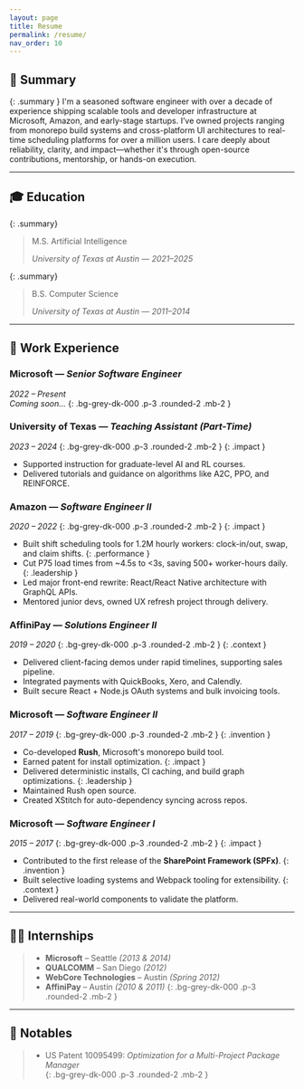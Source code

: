 ```yaml
---
layout: page
title: Resume
permalink: /resume/
nav_order: 10
---
```


## 📌 Summary
{: .summary }
I'm a seasoned software engineer with over a decade of experience shipping scalable tools and developer infrastructure at Microsoft, Amazon, and early-stage startups. I’ve owned projects ranging from monorepo build systems and cross-platform UI architectures to real-time scheduling platforms for over a million users. I care deeply about reliability, clarity, and impact—whether it's through open-source contributions, mentorship, or hands-on execution.

---

## 🎓 Education

{: .summary}
>  M.S. Artificial Intelligence  
>
> *University of Texas at Austin* — *2021–2025*

{: .summary}
>  B.S. Computer Science  
>
> *University of Texas at Austin* — *2011–2014*

---

## 💼 Work Experience

### Microsoft — *Senior Software Engineer*  
*2022 – Present*  
*Coming soon...*
{: .bg-grey-dk-000 .p-3 .rounded-2 .mb-2 }

### University of Texas — *Teaching Assistant (Part-Time)*  
*2023 – 2024*
{: .bg-grey-dk-000 .p-3 .rounded-2 .mb-2 }
{: .impact }
- Supported instruction for graduate-level AI and RL courses.
- Delivered tutorials and guidance on algorithms like A2C, PPO, and REINFORCE.

### Amazon — *Software Engineer II*  
*2020 – 2022*
{: .bg-grey-dk-000 .p-3 .rounded-2 .mb-2 }
{: .impact }
- Built shift scheduling tools for 1.2M hourly workers: clock-in/out, swap, and claim shifts.
{: .performance }
- Cut P75 load times from ~4.5s to <3s, saving 500+ worker-hours daily.
{: .leadership }
- Led major front-end rewrite: React/React Native architecture with GraphQL APIs.
- Mentored junior devs, owned UX refresh project through delivery.

### AffiniPay — *Solutions Engineer II*  
*2019 – 2020*
{: .bg-grey-dk-000 .p-3 .rounded-2 .mb-2 }
{: .context }
- Delivered client-facing demos under rapid timelines, supporting sales pipeline.
- Integrated payments with QuickBooks, Xero, and Calendly.
- Built secure React + Node.js OAuth systems and bulk invoicing tools.

### Microsoft — *Software Engineer II*  
*2017 – 2019*
{: .bg-grey-dk-000 .p-3 .rounded-2 .mb-2 }
{: .invention }
- Co-developed **Rush**, Microsoft's monorepo build tool.
- Earned patent for install optimization.
{: .impact }
- Delivered deterministic installs, CI caching, and build graph optimizations.
{: .leadership }
- Maintained Rush open source.
- Created XStitch for auto-dependency syncing across repos.

### Microsoft — *Software Engineer I*  
*2015 – 2017*
{: .bg-grey-dk-000 .p-3 .rounded-2 .mb-2 }
{: .impact }
- Contributed to the first release of the **SharePoint Framework (SPFx)**.
{: .invention }
- Built selective loading systems and Webpack tooling for extensibility.
{: .context }
- Delivered real-world components to validate the platform.

---

## 🧑‍💻 Internships

> - **Microsoft** – Seattle *(2013 & 2014)*  
> - **QUALCOMM** – San Diego *(2012)*  
> - **WebCore Technologies** – Austin *(Spring 2012)*  
> - **AffiniPay** – Austin *(2010 & 2011)*
{: .bg-grey-dk-000 .p-3 .rounded-2 .mb-2 }

---

## 🏅 Notables

> - US Patent 10095499: *Optimization for a Multi-Project Package Manager*  
{: .bg-grey-dk-000 .p-3 .rounded-2 .mb-2 }
